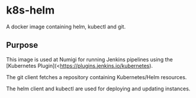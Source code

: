 # k8s-helm

A docker image containing helm, kubectl and git.

Purpose
-------
This image is used at Numigi for running Jenkins pipelines using the [Kubernetes Plugin](<https://plugins.jenkins.io/kubernetes).

The git client fetches a repository containing Kubernetes/Helm resources.

The helm client and kubectl are used for deploying and updating instances.
